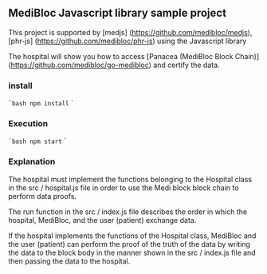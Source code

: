 ## MediBloc Javascript library sample project
This project is supported by [medjs] (https://github.com/medibloc/medjs), [phr-js] (https://github.com/medibloc/phr-js) using the Javascript library

The hospital will show you how to access [Panacea (MediBloc Block Chain)] (https://github.com/medibloc/go-medibloc) and certify the data.

### install
`` `bash
npm install
`` `

### Execution
`` `bash
npm start
`` `

### Explanation
The hospital must implement the functions belonging to the Hospital class in the src / hospital.js file in order to use the Medi block block chain to perform data proofs.

The run function in the src / index.js file describes the order in which the hospital, MediBloc, and the user (patient) exchange data.

If the hospital implements the functions of the Hospital class, MediBloc and the user (patient) can perform the proof of the truth of the data by writing the data to the block body in the manner shown in the src / index.js file and then passing the data to the hospital.